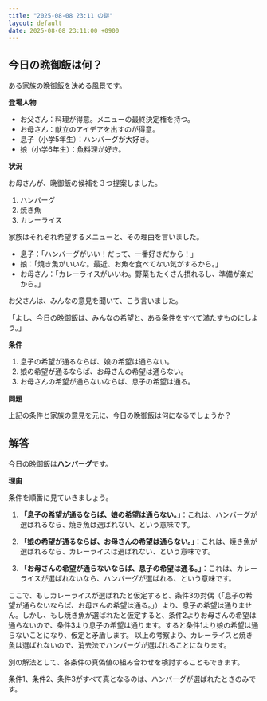 ```yaml
---
title: "2025-08-08 23:11 の謎"
layout: default
date: 2025-08-08 23:11:00 +0900
---
```

## 今日の晩御飯は何？

ある家族の晩御飯を決める風景です。

**登場人物**

*   お父さん：料理が得意。メニューの最終決定権を持つ。
*   お母さん：献立のアイデアを出すのが得意。
*   息子（小学5年生）：ハンバーグが大好き。
*   娘（小学6年生）：魚料理が好き。

**状況**

お母さんが、晩御飯の候補を３つ提案しました。

1.  ハンバーグ
2.  焼き魚
3.  カレーライス

家族はそれぞれ希望するメニューと、その理由を言いました。

*   息子：「ハンバーグがいい！だって、一番好きだから！」
*   娘：「焼き魚がいいな。最近、お魚を食べてない気がするから。」
*   お母さん：「カレーライスがいいわ。野菜もたくさん摂れるし、準備が楽だから。」

お父さんは、みんなの意見を聞いて、こう言いました。

「よし、今日の晩御飯は、みんなの希望と、ある条件をすべて満たすものにしよう。」

**条件**

1.  息子の希望が通るならば、娘の希望は通らない。
2.  娘の希望が通るならば、お母さんの希望は通らない。
3.  お母さんの希望が通らないならば、息子の希望は通る。

**問題**

上記の条件と家族の意見を元に、今日の晩御飯は何になるでしょうか？

## 解答

今日の晩御飯は**ハンバーグ**です。

**理由**

条件を順番に見ていきましょう。

1.  **「息子の希望が通るならば、娘の希望は通らない。」**：これは、ハンバーグが選ばれるなら、焼き魚は選ばれない、という意味です。

2.  **「娘の希望が通るならば、お母さんの希望は通らない。」**：これは、焼き魚が選ばれるなら、カレーライスは選ばれない、という意味です。

3.  **「お母さんの希望が通らないならば、息子の希望は通る。」**：これは、カレーライスが選ばれないなら、ハンバーグが選ばれる、という意味です。

ここで、もしカレーライスが選ばれたと仮定すると、条件3の対偶（「息子の希望が通らないならば、お母さんの希望は通る。」）より、息子の希望は通りません。しかし、もし焼き魚が選ばれたと仮定すると、条件2よりお母さんの希望は通らないので、条件3より息子の希望は通ります。すると条件1より娘の希望は通らないことになり、仮定と矛盾します。
以上の考察より、カレーライスと焼き魚は選ばれないので、消去法でハンバーグが選ばれることになります。

別の解法として、各条件の真偽値の組み合わせを検討することもできます。

条件1、条件2、条件3がすべて真となるのは、ハンバーグが選ばれたときのみです。
